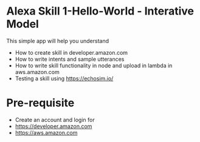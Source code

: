 # Alexa Skill 1-Hello-World - Interative Model

  This simple app will help you understand
- How to create skill in developer.amazon.com
- How to write intents and sample utterances
- How to write skill functionality in node and upload in lambda in aws.amazon.com
- Testing a skill using https://echosim.io/

# Pre-requisite
- Create an account and login for
- https://developer.amazon.com
- https://aws.amazon.com
